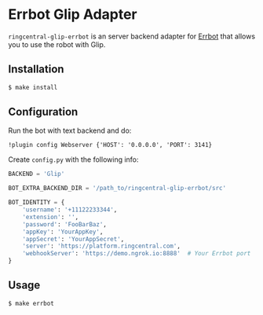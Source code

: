 # Errbot Glip Adapter

`ringcentral-glip-errbot` is an server backend adapter for [Errbot](http://errbot.io/) that allows you to use the robot with Glip.

## Installation

```bash
$ make install
```

## Configuration

Run the bot with text backend and do:

```
!plugin config Webserver {'HOST': '0.0.0.0', 'PORT': 3141}
```

Create `config.py` with the following info:

```python
BACKEND = 'Glip'

BOT_EXTRA_BACKEND_DIR = '/path_to/ringcentral-glip-errbot/src'

BOT_IDENTITY = {
    'username': '+11122233344',
    'extension': '',
    'password': 'FooBarBaz',
    'appKey': 'YourAppKey',
    'appSecret': 'YourAppSecret',
    'server': 'https://platform.ringcentral.com',
    'webhookServer': 'https://demo.ngrok.io:8888'  # Your Errbot port
}
```

## Usage

```bash
$ make errbot
```
